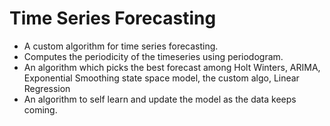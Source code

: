 # Time Series Forecasting

* A custom algorithm for time series forecasting.
* Computes the periodicity of the timeseries using periodogram.
* An algorithm which picks the best forecast among Holt Winters, ARIMA, Exponential Smoothing state space model, the custom algo, Linear Regression
* An algorithm to self learn and update the model as the data keeps coming.
